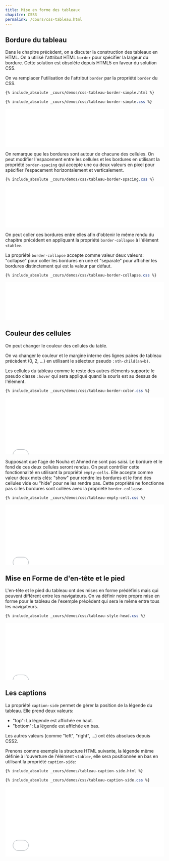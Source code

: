 ```yaml
---
title: Mise en forme des tableaux
chapitre: CSS3
permalink: /cours/css-tableau.html
---
```


Bordure du tableau
------------------

Dans le chapitre précèdent, on a discuter la construction des tableaux en HTML.
On a utilisé l'attribut HTML `border` pour spécifier la largeur du bordure.
Cette solution est obsolète depuis HTML5 en faveur du solution CSS.

On va remplacer l'utilisation de l'attribut `border` par la propriété `border`
du CSS.

```html
{% include_absolute _cours/demos/css-tableau-border-simple.html %}
```

```css
{% include_absolute _cours/demos/css/tableau-border-simple.css %}
```

<p>
  <iframe height='120' scrolling='no' src='demos/css-tableau-border-simple.html' frameborder='no' style='width: 100%;'></iframe>
</p>

On remarque que les bordures sont autour de chacune des cellules. On peut
modifier l'espacement entre les cellules et les bordures en utilisant la
propriété `border-spacing` qui accepte une ou deux valeurs en pixel pour
spécifier l'espacement horizontalement et verticalement.

```css
{% include_absolute _cours/demos/css/tableau-border-spacing.css %}
```

<p>
  <iframe height='130' scrolling='no' src='demos/tableau-border-spacing.html' frameborder='no' style='width: 100%;'></iframe>
</p>

On peut coller ces bordures entre elles afin d'obtenir le même rendu du
chapitre précédent en appliquant la propriété `border-collapse` à l'élément
`<table>`.

La propriété `border-collapse` accepte comme valeur deux valeurs: "collapse"
pour coller les bordures en une et "separate" pour afficher les bordures
distinctement qui est la valeur par défaut.

```css
{% include_absolute _cours/demos/css/tableau-border-collapse.css %}
```

<p>
  <iframe height='120' scrolling='no' src='demos/tableau-border-collapse.html' frameborder='no' style='width: 100%;'></iframe>
</p>

Couleur des cellules
--------------------

On peut changer le couleur des cellules du table.

On va changer le couleur et le margine interne des lignes paires de tableau
précèdent (0, 2, ...) en utilisant le sélecteur pseudo `:nth-child(an+b)`.

Les cellules du tableau comme le reste des autres éléments supporte le pseudo
classe `:hover` qui sera appliqué quand la souris est au dessus de l'élément.

```css
{% include_absolute _cours/demos/css/tableau-border-color.css %}
```

<p>
  <iframe height='180' scrolling='no' src='demos/tableau-border-color.html' frameborder='no' style='width: 100%;'></iframe>
</p>

Supposant que l'age de Nouha et Ahmed ne sont pas saisi. Le bordure et le fond
de ces deux cellules seront rendus. On peut contrôler cette fonctionnalité en
utilisant la propriété `empty-cells`. Elle accepte comme valeur deux mots clés:
"show" pour rendre les bordures et le fond des cellules vide ou "hide" pour
ne les rendre pas. Cette propriété ne fonctionne pas si les bordures sont
collées avec la propriété `border-collapse`.

```css
{% include_absolute _cours/demos/css/tableau-empty-cell.css %}
```

<p>
  <iframe height='190' scrolling='no' src='demos/tableau-empty-cell.html' frameborder='no' style='width: 100%;'></iframe>
</p>

Mise en Forme de d'en-tête et le pied
-------------------------------------

L'en-tête et le pied du tableau ont des mises en forme prédéfinis mais qui
peuvent différent entre les navigateurs. On va définir notre propre mise en
forme pour le tableau de l'exemple précèdent qui sera le même entre tous les
navigateurs.

```css
{% include_absolute _cours/demos/css/tableau-style-head.css %}
```

<p>
  <iframe height='180' scrolling='no' src='demos/tableau-style-head.html' frameborder='no' style='width: 100%;'></iframe>
</p>

Les captions
------------

La propriété `caption-side` permet de gérer la position de la légende du
tableau. Elle prend deux valeurs:

- "top": La légende est affichée en haut.
- "bottom": La légende est affichée en bas.

Les autres valeurs (comme "left", "right", ...) ont étés absolues depuis CSS2.

Prenons comme exemple la structure HTML suivante, la légende même définie à
l'ouverture de l'élément `<table>`, elle sera positionnée en bas en utilisant
la propriété `caption-side`:

```html
{% include_absolute _cours/demos/tableau-caption-side.html %}
```

```css
{% include_absolute _cours/demos/css/tableau-caption-side.css %}
```

<p>
  <iframe height='220' scrolling='no' src='demos/tableau-caption-side.html' frameborder='no' style='width: 100%;'></iframe>
</p>
